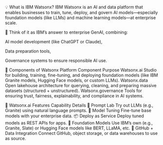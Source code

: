 💡 What is IBM Watsonx?
IBM Watsonx is an AI and data platform that enables businesses to train, tune, deploy, and govern AI models—especially foundation models (like LLMs) and machine learning models—at enterprise scale.

🧠 Think of it as IBM’s answer to enterprise GenAI, combining:

AI model development (like ChatGPT or Claude),

Data preparation tools,

Governance systems to ensure responsible AI use.

🧩 Components of Watsonx Platform
Component	Purpose
Watsonx.ai	Studio for building, training, fine-tuning, and deploying foundation models (like IBM Granite models, Hugging Face models, or custom LLMs).
Watsonx.data	Open lakehouse architecture for querying, cleaning, and preparing massive datasets (structured + unstructured).
Watsonx.governance	Tools for ensuring trust, fairness, explainability, and compliance in AI systems.

🚀 Watsonx.ai Features
Capability	Details
🎯 Prompt Lab	Try out LLMs (e.g., Granite) using natural language prompts.
🔧 Model Tuning	Fine-tune base models with your enterprise data.
📦 Deploy as Service	Deploy tuned models as REST APIs for apps.
🤖 Foundation Models	Use IBM’s own (e.g., Granite, Slate) or Hugging Face models like BERT, LLaMA, etc.
📁 GitHub + Data Integration	Connect GitHub, object storage, or data warehouses to use as source.
